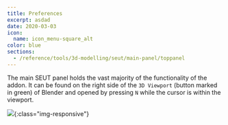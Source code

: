 ```yaml
---
title: Preferences
excerpt: asdad
date: 2020-03-03
icon:
  name: icon_menu-square_alt
color: blue
sections:
  - /reference/tools/3d-modelling/seut/main-panel/toppanel
---
```

The main SEUT panel holds the vast majority of the functionality of the addon. It can be found on the right side of the `3D Viewport` (button marked in green) of Blender and opened by pressing `N` while the cursor is within the viewport.

![](/modding-reference/assets/images/reference/seut/main-panel.png){:class="img-responsive"}
